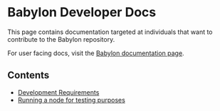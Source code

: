 # Babylon Developer Docs

This page contains documentation targeted at individuals that want to contribute to the Babylon repository.

For user facing docs, visit the [Babylon documentation page](https://docs.babylonchain.io).

## Contents

- [Development Requirements](./dev-reqs.md)
- [Running a node for testing purposes](./run-node.md)
